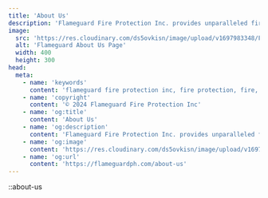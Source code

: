 ```yaml
---
title: 'About Us'
description: 'Flameguard Fire Protection Inc. provides unparalleled fire protection services in the Philippines at affordable rates.'
image:
  src: 'https://res.cloudinary.com/ds5ovkisn/image/upload/v1697983348/Flameguard%20Images/Header/about-us_ine71i.webp'
  alt: 'Flameguard About Us Page'
  width: 400
  height: 300 
head:
  meta:
    - name: 'keywords'
      content: 'flameguard fire protection inc, fire protection, fire, flameguard, flameguard ph, flameguard ph about us page, flameguard about us page'
    - name: 'copyright'
      content: '© 2024 Flameguard Fire Protection Inc'
    - name: 'og:title'
      content: 'About Us'
    - name: 'og:description'
      content: 'Flameguard Fire Protection Inc. provides unparalleled fire protection services in the Philippines at affordable rates.'
    - name: 'og:image'
      content: 'https://res.cloudinary.com/ds5ovkisn/image/upload/v1697983348/Flameguard%20Images/Header/about-us_ine71i.webp'
    - name: 'og:url'
      content: 'https://flameguardph.com/about-us'
---
```


::about-us